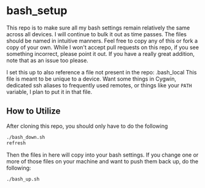 # bash_setup

This repo is to make sure all my bash settings remain relatively the same across all devices.  I will continue to bulk it out as time passes.  The files should be named in intuitive manners.  Feel free to copy any of this or fork a copy of your own.  While I won't accept pull requests on this repo, if you see something incorrect, please point it out.  If you have a really great addition, note that as an issue too please.

I set this up to also reference a file not present in the repo: .bash_local
This file is meant to be unique to a device.  Want some things in Cygwin, dedicated ssh aliases to frequently used remotes, or things like your `PATH` variable, I plan to put it in that file.

## How to Utilize

After cloning this repo, you should only have to do the following

```bash
./bash_down.sh
refresh
```

Then the files in here will copy into your bash settings.  If you change one or more of those files on your machine and want to push them back up, do the following:

```bash
./bash_up.sh
```
